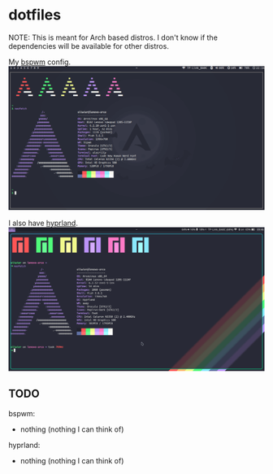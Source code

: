 # dotfiles
NOTE: This is meant for Arch based distros. I don't know if the dependencies will be available for other distros.

My [bspwm](https://github.com/baskerville/bspwm) config.
![screenshot](screenshot-bspwm.png)

I also have [hyprland](https://github.com//hyprwm/hyprland).
![screenshot](screenshot-hypr.png)


## TODO
bspwm:
- nothing (nothing I can think of)

hyprland:
- nothing (nothing I can think of)
